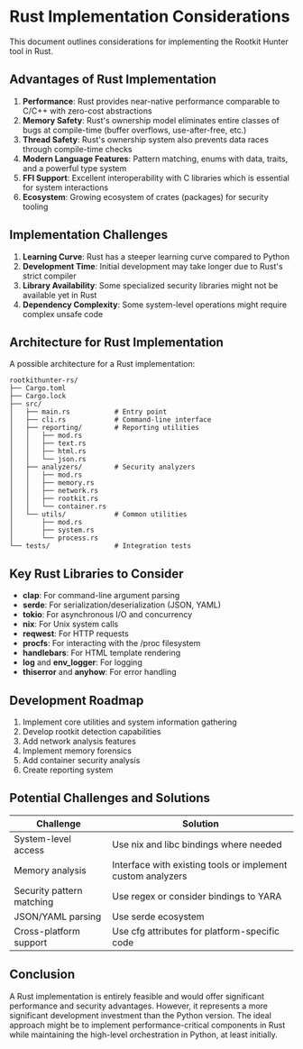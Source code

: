 # Rust Implementation Considerations

This document outlines considerations for implementing the Rootkit Hunter tool in Rust.

## Advantages of Rust Implementation

1. **Performance**: Rust provides near-native performance comparable to C/C++ with zero-cost abstractions
2. **Memory Safety**: Rust's ownership model eliminates entire classes of bugs at compile-time (buffer overflows, use-after-free, etc.)
3. **Thread Safety**: Rust's ownership system also prevents data races through compile-time checks
4. **Modern Language Features**: Pattern matching, enums with data, traits, and a powerful type system
5. **FFI Support**: Excellent interoperability with C libraries which is essential for system interactions
6. **Ecosystem**: Growing ecosystem of crates (packages) for security tooling

## Implementation Challenges

1. **Learning Curve**: Rust has a steeper learning curve compared to Python
2. **Development Time**: Initial development may take longer due to Rust's strict compiler
3. **Library Availability**: Some specialized security libraries might not be available yet in Rust
4. **Dependency Complexity**: Some system-level operations might require complex unsafe code

## Architecture for Rust Implementation

A possible architecture for a Rust implementation:

```
rootkithunter-rs/
├── Cargo.toml
├── Cargo.lock
├── src/
│   ├── main.rs           # Entry point
│   ├── cli.rs            # Command-line interface
│   ├── reporting/        # Reporting utilities
│   │   ├── mod.rs
│   │   ├── text.rs
│   │   ├── html.rs
│   │   └── json.rs
│   ├── analyzers/        # Security analyzers
│   │   ├── mod.rs
│   │   ├── memory.rs
│   │   ├── network.rs
│   │   ├── rootkit.rs
│   │   └── container.rs
│   └── utils/            # Common utilities
│       ├── mod.rs
│       ├── system.rs
│       └── process.rs
└── tests/                # Integration tests
```

## Key Rust Libraries to Consider

- **clap**: For command-line argument parsing
- **serde**: For serialization/deserialization (JSON, YAML)
- **tokio**: For asynchronous I/O and concurrency
- **nix**: For Unix system calls
- **reqwest**: For HTTP requests
- **procfs**: For interacting with the /proc filesystem
- **handlebars**: For HTML template rendering
- **log** and **env_logger**: For logging
- **thiserror** and **anyhow**: For error handling

## Development Roadmap

1. Implement core utilities and system information gathering
2. Develop rootkit detection capabilities
3. Add network analysis features
4. Implement memory forensics
5. Add container security analysis
6. Create reporting system

## Potential Challenges and Solutions

| Challenge | Solution |
|-----------|----------|
| System-level access | Use nix and libc bindings where needed |
| Memory analysis | Interface with existing tools or implement custom analyzers |
| Security pattern matching | Use regex or consider bindings to YARA |
| JSON/YAML parsing | Use serde ecosystem |
| Cross-platform support | Use cfg attributes for platform-specific code |

## Conclusion

A Rust implementation is entirely feasible and would offer significant performance and security advantages. However, it represents a more significant development investment than the Python version. The ideal approach might be to implement performance-critical components in Rust while maintaining the high-level orchestration in Python, at least initially.

